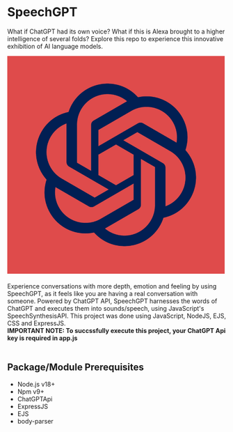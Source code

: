 # SpeechGPT
What if ChatGPT had its own voice? What if this is Alexa brought to a higher intelligence of several folds? Explore this repo to experience this innovative exhibition of AI language models.

![](./public/images/SpeechGPT.png)
<br><br>
Experience conversations with more depth, emotion and feeling by using SpeechGPT, as it feels like you are having a real conversation with someone. Powered by ChatGPT API, SpeechGPT harnesses the words of ChatGPT and executes them into sounds/speech, using JavaScript's SpeechSynthesisAPI. This project was done using JavaScript, NodeJS, EJS, CSS and ExpressJS.
<br>
**IMPORTANT NOTE: To succssfully execute this project, your ChatGPT Api key is required in app.js**
<br><br>
## Package/Module Prerequisites
- Node.js v18+
- Npm v9+
- ChatGPTApi
- ExpressJS
- EJS
- body-parser
